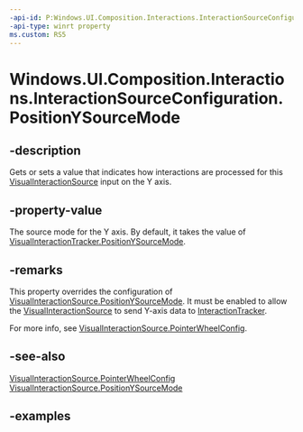 ```yaml
---
-api-id: P:Windows.UI.Composition.Interactions.InteractionSourceConfiguration.PositionYSourceMode
-api-type: winrt property
ms.custom: RS5
---
```


<!-- Property syntax.
public InteractionSourceRedirectionMode PositionYSourceMode { get;  set; }
-->

# Windows.UI.Composition.Interactions.InteractionSourceConfiguration.PositionYSourceMode

## -description

Gets or sets a value that indicates how interactions are processed for this [VisualInteractionSource](visualinteractionsource.md) input on the Y axis.

## -property-value

The source mode for the Y axis. By default, it takes the value of [VisualInteractionTracker.PositionYSourceMode](visualinteractionsource_positionysourcemode.md).

## -remarks

This property overrides the configuration of [VisualInteractionSource.PositionYSourceMode](visualinteractionsource_positionysourcemode.md). It must be enabled to allow the [VisualInteractionSource](visualinteractionsource.md) to send Y-axis data to [InteractionTracker](interactiontracker.md).

For more info, see [VisualInteractionSource.PointerWheelConfig](visualinteractionsource_pointerwheelconfig.md).

## -see-also

[VisualInteractionSource.PointerWheelConfig](visualinteractionsource_pointerwheelconfig.md)
[VisualInteractionSource.PositionYSourceMode](visualinteractionsource_positionysourcemode.md)

## -examples

